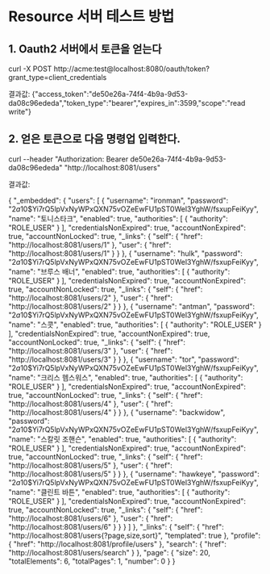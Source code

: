 # Resource 서버 테스트 방법

## 1. Oauth2 서버에서 토큰을 얻는다
curl -X POST http://acme:test@localhost:8080/oauth/token?grant_type=client_credentials

결과값: 
{"access_token":"de50e26a-74f4-4b9a-9d53-da08c96ededa","token_type":"bearer","expires_in":3599,"scope":"read write"}

## 2. 얻은 토큰으로 다음 명령업 입력한다.
   curl --header "Authorization: Bearer de50e26a-74f4-4b9a-9d53-da08c96ededa" "http://localhost:8081/users"

결과값:

{
    "_embedded": {
        "users": [
            {
                "username": "ironman",
                "password": "$2a$10$Yi7rQ5lpVxNyWPxQXN75vOZeEwFU1pST0Wel3YghW/fsxupFeiKyy",
                "name": "토니스타크",
                "enabled": true,
                "authorities": [
                    {
                        "authority": "ROLE_USER"
                    }
                ],
                "credentialsNonExpired": true,
                "accountNonExpired": true,
                "accountNonLocked": true,
                "_links": {
                    "self": {
                        "href": "http://localhost:8081/users/1"
                    },
                    "user": {
                        "href": "http://localhost:8081/users/1"
                    }
                }
            },
            {
                "username": "hulk",
                "password": "$2a$10$Yi7rQ5lpVxNyWPxQXN75vOZeEwFU1pST0Wel3YghW/fsxupFeiKyy",
                "name": "브루스 배너",
                "enabled": true,
                "authorities": [
                    {
                        "authority": "ROLE_USER"
                    }
                ],
                "credentialsNonExpired": true,
                "accountNonExpired": true,
                "accountNonLocked": true,
                "_links": {
                    "self": {
                        "href": "http://localhost:8081/users/2"
                    },
                    "user": {
                        "href": "http://localhost:8081/users/2"
                    }
                }
            },
            {
                "username": "antman",
                "password": "$2a$10$Yi7rQ5lpVxNyWPxQXN75vOZeEwFU1pST0Wel3YghW/fsxupFeiKyy",
                "name": "스콧",
                "enabled": true,
                "authorities": [
                    {
                        "authority": "ROLE_USER"
                    }
                ],
                "credentialsNonExpired": true,
                "accountNonExpired": true,
                "accountNonLocked": true,
                "_links": {
                    "self": {
                        "href": "http://localhost:8081/users/3"
                    },
                    "user": {
                        "href": "http://localhost:8081/users/3"
                    }
                }
            },
            {
                "username": "tor",
                "password": "$2a$10$Yi7rQ5lpVxNyWPxQXN75vOZeEwFU1pST0Wel3YghW/fsxupFeiKyy",
                "name": "크리스 헴스워스",
                "enabled": true,
                "authorities": [
                    {
                        "authority": "ROLE_USER"
                    }
                ],
                "credentialsNonExpired": true,
                "accountNonExpired": true,
                "accountNonLocked": true,
                "_links": {
                    "self": {
                        "href": "http://localhost:8081/users/4"
                    },
                    "user": {
                        "href": "http://localhost:8081/users/4"
                    }
                }
            },
            {
                "username": "backwidow",
                "password": "$2a$10$Yi7rQ5lpVxNyWPxQXN75vOZeEwFU1pST0Wel3YghW/fsxupFeiKyy",
                "name": "스칼릿 조핸슨",
                "enabled": true,
                "authorities": [
                    {
                        "authority": "ROLE_USER"
                    }
                ],
                "credentialsNonExpired": true,
                "accountNonExpired": true,
                "accountNonLocked": true,
                "_links": {
                    "self": {
                        "href": "http://localhost:8081/users/5"
                    },
                    "user": {
                        "href": "http://localhost:8081/users/5"
                    }
                }
            },
            {
                "username": "hawkeye",
                "password": "$2a$10$Yi7rQ5lpVxNyWPxQXN75vOZeEwFU1pST0Wel3YghW/fsxupFeiKyy",
                "name": "클린트 바튼",
                "enabled": true,
                "authorities": [
                    {
                        "authority": "ROLE_USER"
                    }
                ],
                "credentialsNonExpired": true,
                "accountNonExpired": true,
                "accountNonLocked": true,
                "_links": {
                    "self": {
                        "href": "http://localhost:8081/users/6"
                    },
                    "user": {
                        "href": "http://localhost:8081/users/6"
                    }
                }
            }
        ]
    },
    "_links": {
        "self": {
            "href": "http://localhost:8081/users{?page,size,sort}",
            "templated": true
        },
        "profile": {
            "href": "http://localhost:8081/profile/users"
        },
        "search": {
            "href": "http://localhost:8081/users/search"
        }
    },
    "page": {
        "size": 20,
        "totalElements": 6,
        "totalPages": 1,
        "number": 0
    }
}